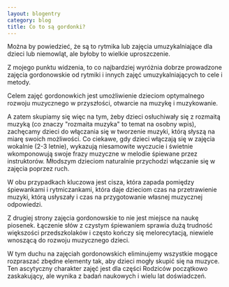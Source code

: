 ```yaml
---
layout: blogentry
category: blog
title: Co to są gordonki?
---
```


Można by powiedzieć, że są to rytmika lub zajęcia umuzykalniające dla dzieci lub niemowląt, ale byłoby to wielkie uproszczenie. 

Z mojego punktu widzenia, to co najbardziej wyróżnia dobrze prowadzone zajęcia gordonowskie od rytmiki i innych zajęć umuzykalniających to cele i metody.

Celem zajęć gordonowkich jest umożliwienie dzieciom optymalnego rozwoju muzycznego w przyszłości, otwarcie na muzykę i muzykowanie. 

A zatem skupiamy się więc na tym, żeby dzieci osłuchiwały się z rozmaitą muzyką (co znaczy "rozmaita muzyka" to temat na osobny wpis),
zachęcamy dzieci do włączania się w tworzenie muzyki, którą słyszą na miarę swoich możliwości. 
Co ciekawe, gdy dzieci włączają się w zajęcia wokalnie (2-3 letnie), wykazują niesamowite wyczucie i świetnie wkomponowują swoje frazy muzyczne w melodie śpiewane przez instruktorów.
Młodszym dzieciom naturalnie przychodzi włączanie się w zajęcia poprzez ruch.

W obu przypadkach kluczowa jest cisza, która zapada pomiędzy śpiewankami i rytmiczankami, która daje dzieciom czas na przetrawienie muzyki, którą usłyszały 
i czas na przygotowanie własnej muzycznej odpowiedzi. 

Z drugiej strony zajęcia gordonowskie to nie jest miejsce na naukę piosenek. 
Łączenie słów z czystym śpiewaniem sprawia dużą trudność większości przedszkolaków i często kończy się melorecytacją, niewiele wnoszącą do rozwoju muzycznego dzieci. 

W tym duchu na zajęciah gordonowskich eliminujemy wszystkie mogące rozpraszać zbędne elementy tak, aby dzieci mogły skupić się na muzyce. 
Ten ascytyczny charakter zajęć jest dla części Rodziców początkowo zaskakujący, ale wynika z badań naukowych i wielu lat doświadczeń.


